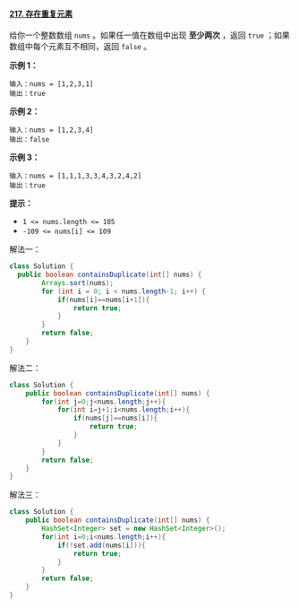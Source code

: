 #### [217. 存在重复元素](https://leetcode.cn/problems/contains-duplicate/)

给你一个整数数组 `nums` 。如果任一值在数组中出现 **至少两次** ，返回 `true` ；如果数组中每个元素互不相同，返回 `false` 。

**示例 1：**

```
输入：nums = [1,2,3,1]
输出：true
```

**示例 2：**

```
输入：nums = [1,2,3,4]
输出：false
```

**示例 3：**

```
输入：nums = [1,1,1,3,3,4,3,2,4,2]
输出：true
```

**提示：**

- `1 <= nums.length <= 105`
- `-109 <= nums[i] <= 109`

解法一：

```java
class Solution {
  public boolean containsDuplicate(int[] nums) {
        Arrays.sort(nums);
        for (int i = 0; i < nums.length-1; i++) {
            if(nums[i]==nums[i+1]){
                return true;
            }
        }
        return false;
    }
}
```

解法二：

```java
class Solution {
    public boolean containsDuplicate(int[] nums) {
        for(int j=0;j<nums.length;j++){
            for(int i=j+1;i<nums.length;i++){
                if(nums[j]==nums[i]){
                    return true;
                }
            }
        }
        return false;
    }
}
```

解法三：

```java
class Solution {
    public boolean containsDuplicate(int[] nums) {
        HashSet<Integer> set = new HashSet<Integer>();
        for(int i=0;i<nums.length;i++){
            if(!set.add(nums[i])){
                return true;
            }
        }
        return false;
    }
}
```

